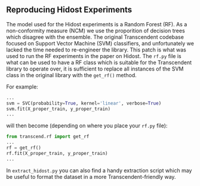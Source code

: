 ## Reproducing Hidost Experiments
The model used for the Hidost experiments is a Random Forest (RF). As a non-conformity measure (NCM) we use the proporition of decision trees which disagree with the ensemble.
The original Transcendent codebase focused on Support Vector Machine (SVM) classifiers, and unfortunately we lacked the time needed to re-engineer the library. This patch is what was used 
to run the RF experiments in the paper on Hidost. The `rf.py` file is what can be used to have a RF class which is suitable for the Transcendent library to operate over, it is sufficient
to replace all instances of the SVM class in the original library with the `get_rf()` method. 

For example:


```python
...
svm = SVC(probability=True, kernel='linear', verbose=True)
svm.fit(X_proper_train, y_proper_train)
...
```

will then become (depending on where you place your `rf.py` file):

```python
from transcend.rf import get_rf
...
rf = get_rf()
rf.fit(X_proper_train, y_proper_train)
...
```

In `extract_hidost.py` you can also find a handy extraction script which may be useful to format the dataset in a more Transcendent-friendly way.